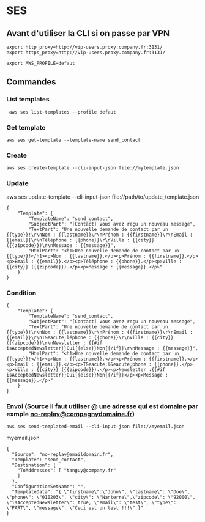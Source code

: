 # SES


## Avant d'utiliser la CLI si on passe par VPN

    export http_proxy=http://vip-users.proxy.company.fr:3131/
    export https_proxy=http://vip-users.proxy.company.fr:3131/

    export AWS_PROFILE=defaut


## Commandes

### List templates

     aws ses list-templates --profile defaut


### Get template

    aws ses get-template --template-name send_contact

### Create

    aws ses create-template --cli-input-json file://mytemplate.json


### Update 

aws ses update-template --cli-input-json file://path/to/update_template.json


    {
        "Template": {
            "TemplateName": "send_contact",
            "SubjectPart": "[Contact] Vous avez reçu un nouveau message",
            "TextPart": "Une nouvelle demande de contact par un {{type}}!\r\nNom : {{lastname}}\r\nPrénom : {{firstname}}\r\nEmail : {{email}}\r\nTéléphone : {{phone}}\r\nVille : {{city}} ({{zipcode}})\r\nMessage : {{message}}",
            "HtmlPart": "<h1>Une nouvelle demande de contact par un {{type}}!</h1><p>Nom : {{lastname}}.</p><p>Prénom : {{firstname}}.</p><p>Email : {{email}}.</p><p>Téléphone : {{phone}}.</p><p>Ville : {{city}} ({{zipcode}}).</p><p>Message : {{message}}.</p>"
        }
    }

### Condition

    {
        "Template": {
            "TemplateName": "send_contact",
            "SubjectPart": "[Contact] Vous avez reçu un nouveau message",
            "TextPart": "Une nouvelle demande de contact par un {{type}}!\r\nNom : {{lastname}}\r\nPrénom : {{firstname}}\r\nEmail : {{email}}\r\nT&eacute;léphone : {{phone}}\r\nVille : {{city}} ({{zipcode}})\r\nNewsletter : {{#if isAcceptedNewsletter}}Oui{{else}}Non{{/if}}\r\nMessage : {{message}}",
            "HtmlPart": "<h1>Une nouvelle demande de contact par un {{type}}!</h1><p>Nom : {{lastname}}.</p><p>Prénom : {{firstname}}.</p><p>Email : {{email}}.</p><p>T&eacute;l&eacute;phone : {{phone}}.</p><p>Ville : {{city}} ({{zipcode}}).</p><p>Newsletter :{{#if isAcceptedNewsletter}}Oui{{else}}Non{{/if}}</p><p>Message : {{message}}.</p>"
        }
    }



### Envoi  (Source il faut utiliser @ une adresse qui est domaine par exmple no-replay@compagnydomaine.fr)

    aws ses send-templated-email --cli-input-json file://myemail.json

myemail.json

    {
      "Source": "no-replay@emaildomain.fr",
      "Template": "send_contact",
      "Destination": {
        "ToAddresses": [ "tanguy@company.fr"
        ]
      },
      "ConfigurationSetName": "",
      "TemplateData": "{ \"firstname\":\"John\", \"lastname\": \"Doe\", \"phone\": \"010203\", \"city\": \"Nanterre\",\"zipcode\": \"92000\", \"isAcceptedNewsletter\": true, \"email\": \"test\", \"type\": \"PART\", \"message\": \"Ceci est un test !!!\" }"
    }
